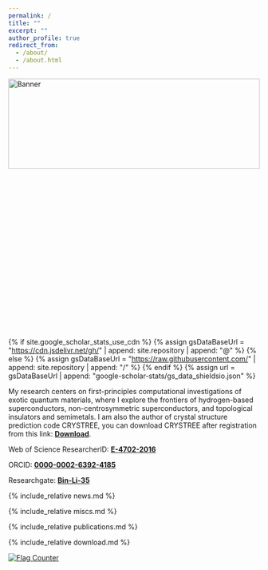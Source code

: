 ```yaml
---
permalink: /
title: ""
excerpt: ""
author_profile: true
redirect_from: 
  - /about/
  - /about.html
---
```

<!-- Notion-style Banner Start -->
<div style="width:100%;height:180px;overflow:hidden;display:flex;justify-content:center;align-items:center;margin-bottom:24px;">
  <img src="https://images.unsplash.com/photo-1506744038136-46273834b3fb" alt="Banner" style="width:100%;height:100%;object-fit:cover;object-position:center;">
</div>
<!-- Notion-style Banner End -->

<div id="bing-banner" style="height:300px;"></div>
<script>
fetch('https://www.bing.com/HPImageArchive.aspx?format=js&idx=0&n=1')
  .then(res => res.json())
  .then(data => {
    const imgUrl = "https://www.bing.com" + data.images[0].url;
    document.getElementById('bing-banner').style.backgroundImage = `url(${imgUrl})`;
    document.getElementById('bing-banner').style.backgroundSize = 'cover';
  });
</script>

{% if site.google_scholar_stats_use_cdn %}
{% assign gsDataBaseUrl = "https://cdn.jsdelivr.net/gh/" | append: site.repository | append: "@" %}
{% else %}
{% assign gsDataBaseUrl = "https://raw.githubusercontent.com/" | append: site.repository | append: "/" %}
{% endif %}
{% assign url = gsDataBaseUrl | append: "google-scholar-stats/gs_data_shieldsio.json" %}

<span class='anchor' id='about-me'></span>

My research centers on first-principles computational investigations of exotic quantum materials, where I explore the frontiers of hydrogen-based superconductors, non-centrosymmetric superconductors, and topological insulators and semimetals. I am also the author of crystal structure prediction code CRYSTREE, you can download CRYSTREE after registration from this link: [**Download**](https://bliseu.github.io/#-download).

Web of Science ResearcherID: [**E-4702-2016**](https://webofscience.clarivate.cn/wos/author/record/E-4702-2016)

ORCID: [**0000-0002-6392-4185**](https://orcid.org/0000-0002-6392-4185) 

Researchgate: [**Bin-Li-35**](https://www.researchgate.net/profile/Bin-Li-35)

<!--<script src="//taplink.cc/id:13359423/widget/" async></script> -->

<!--
<script async src="https://tally.so/widgets/embed.js"></script>

<script>
window.TallyConfig = {
  "formId": "w4bJ6A",
  "popup": {
    "emoji": {
      "text": "👋",
      "animation": "wave"
    },
    "open": {
      "trigger": "scroll",
      "scrollPercent": 50
    }
  }
};
</script>
-->

{% include_relative news.md %}

{% include_relative miscs.md %}

{% include_relative publications.md %}

{% include_relative download.md %}




<!--Google Scholar: <img src="https://img.shields.io/endpoint?url={{ url | url_encode }}&logo=Google%20Scholar&labelColor=f6f6f6&color=9cf&style=flat&label=Citations ">  -->

<!--Google Scholar: 2004 -->


  
<a href="https://info.flagcounter.com/6xs4"><img src="https://s01.flagcounter.com/map/6xs4/size_s/txt_000000/border_CCCCCC/pageviews_1/viewers_0/flags_0/" alt="Flag Counter" border="0"></a>

